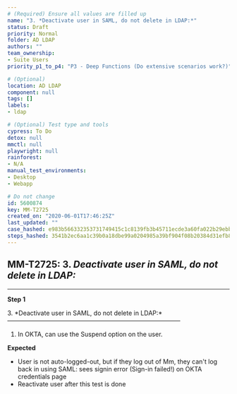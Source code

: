 ```yaml
---
# (Required) Ensure all values are filled up
name: "3. *Deactivate user in SAML, do not delete in LDAP:*"
status: Draft
priority: Normal
folder: AD LDAP
authors: ""
team_ownership: 
- Suite Users
priority_p1_to_p4: "P3 - Deep Functions (Do extensive scenarios work?)"

# (Optional)
location: AD LDAP
component: null
tags: []
labels: 
- ldap

# (Optional) Test type and tools
cypress: To Do
detox: null
mmctl: null
playwright: null
rainforest: 
- N/A
manual_test_environments: 
- Desktop
- Webapp

# Do not change
id: 5600874
key: MM-T2725
created_on: "2020-06-01T17:46:25Z"
last_updated: ""
case_hashed: e983b566332353731749415c1c8139fb3b45711ecde3a60fa022b29ebba070e7092b8e9fea813fcd974b5169b49f8934
steps_hashed: 3541b2ec6aa1c39b0a18dbe99a0204985a39bf904f08b20384d31efb87387eb0f4ca290d8fd593ee2ea3715d46c8d18d
---
```


<!-- (Auto-generated) Based on frontmatter's "key" and "name" -->

## MM-T2725: 3. _Deactivate user in SAML, do not delete in LDAP:_

---

**Step 1**

3\. \*Deactivate user in SAML, do not delete in LDAP:\*\
————————————————————————————

1. In OKTA, can use the Suspend option on the user.

**Expected**

- User is not auto-logged-out, but if they log out of Mm, they can't log back in using SAML: sees signin error (Sign-in failed!) on OKTA credentials page
- Reactivate user after this test is done
